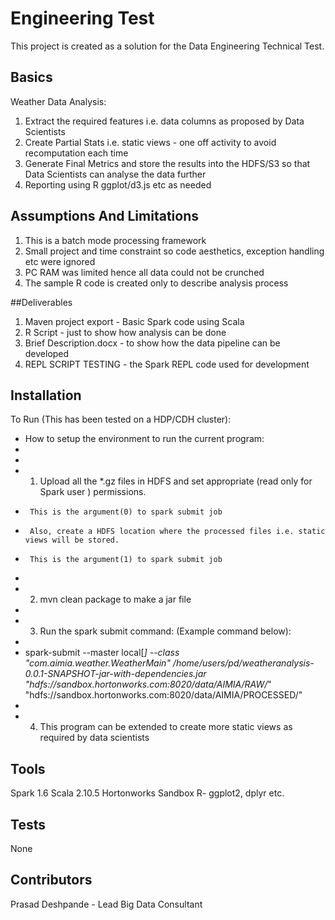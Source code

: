 # Engineering Test

This project is created as a solution for the Data Engineering Technical Test.


## Basics

Weather Data Analysis: 

1. Extract the required features i.e. data columns as proposed by Data Scientists
2. Create Partial Stats i.e. static views - one off activity to avoid recomputation each time
3. Generate Final Metrics and store the results into the HDFS/S3 so that Data Scientists can analyse the data further
4. Reporting using R ggplot/d3.js etc as needed


## Assumptions And Limitations
1. This is a batch mode processing framework
2. Small project and time constraint so code aesthetics, exception handling etc were ignored
3. PC RAM was limited hence all data could not be crunched 
4. The sample R code is created only to describe analysis process

##Deliverables
1. Maven project export - Basic Spark code using Scala 
2. R Script - just to show how analysis can be done
3. Brief Description.docx - to show how the data pipeline can be developed
4. REPL SCRIPT TESTING - the Spark REPL code used for development

## Installation

To Run (This has been tested on a HDP/CDH cluster):

*  How to setup the environment to run the current program:
 *
 *
 *  1.	Upload all the *.gz files in HDFS and set appropriate (read only for Spark user ) permissions. 
 *      This is the argument(0) to spark submit job
 *      Also, create a HDFS location where the processed files i.e. static views will be stored.
 *      This is the argument(1) to spark submit job
 *
 *  2. mvn clean package to make a jar file
 *   
 *  3. Run the spark submit command: (Example command below):
 *
 *  spark-submit --master local[*]  --class "com.aimia.weather.WeatherMain" /home/users/pd/weatheranalysis-0.0.1-SNAPSHOT-jar-with-dependencies.jar  "hdfs://sandbox.hortonworks.com:8020/data/AIMIA/RAW/*"   "hdfs://sandbox.hortonworks.com:8020/data/AIMIA/PROCESSED/"
 *  
 *  4. This program can be extended to create more static views as required by data scientists

  
## Tools
Spark 1.6
Scala 2.10.5
Hortonworks Sandbox
R- ggplot2, dplyr etc.

  
## Tests
None

## Contributors

Prasad Deshpande - Lead Big Data Consultant








